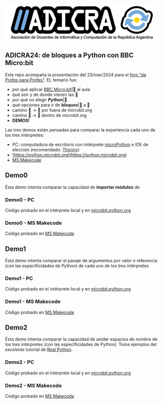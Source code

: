 

![](blob/ADICRA-HorizDescNeg1reng.png)

## ADICRA24: de bloques a Python con BBC Micro:bit

Este repo acompaña la presentación del 23/mar/2024 para el [foro "de Profes para Profes"](https://youtu.be/J6pyIKtNJvY?t=4413). EL temario fue:

- por qué aplicar [BBC Micro:bit](https://www.microbit.org/)|🤖 al aula
- qué son y de donde vienen las 🤖 
- por qué no elegir _**Python**_|🐍
- qué opciones para ir de _**bloques**_|🧱 a  🐍
- camino 🧱 -> 🐍 por fuera de microbit.org
- camino 🧱 -> 🐍 dentro de microbit.org
- **DEMOS!**


 Las tres demos están pensadas para comparar la experiencia cada uno de los tres intérpretes:
- PC: computadora de escritorio con intérprete [microPython](http://micropython.org/) e IDE de elección (recomendado: [Thonny](https://thonny.org))
- [https://python.microbit.org](https://python.microbit.org)
- [MS Makecode](https://makecode.microbit.org)

## Demo0


Ésta demo intenta comparar la capacidad de **importar módulos** de

### Demo0 - PC

Código probado en  el intérprete local y en [microbit.python.org](microbit.python.org)

### Demo0 - MS Makecode

Código probado en [MS Makecode](https://makecode.microbit.org)

## Demo1

Ésta demo intenta comparar el pasaje de argumentos por valor o referencia (con las especificidades de Python) de cada uno de los tres intérpretes


### Demo1 - PC

Código probado en  el intérprete local y en [microbit.python.org](microbit.python.org)

### Demo1 - MS Makecode

Código probado en [MS Makecode](https://makecode.microbit.org)


## Demo2


Ésta demo intenta comparar la capacidad de anidar espacios de nombre de los tres intérpretes (con las especificidades de Python).  Toma ejemplos del *excelente* tutorial de [Real Python](https://realpython.com/python-namespaces-scope/). 

### Demo2 - PC

Código probado en  el intérprete local y en [microbit.python.org](microbit.python.org)

### Demo2 - MS Makecode

Código probado en [MS Makecode](https://makecode.microbit.org)

